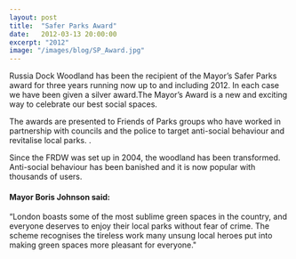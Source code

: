 ```yaml
---
layout: post
title:  "Safer Parks Award"
date:   2012-03-13 20:00:00
excerpt: "2012"
image: "/images/blog/SP_Award.jpg"
---
```


Russia Dock Woodland has been the recipient of the Mayor’s Safer Parks award for three years running now up to and including 2012. In each case we have been given a silver award.The Mayor’s Award is a new and exciting way to celebrate our best social spaces. 

The awards are presented to Friends of Parks groups who have worked in partnership with councils and the police to target anti-social behaviour and revitalise local parks. . 

Since the FRDW  was set up in 2004, the woodland has been transformed. Anti-social behaviour has been banished and it is now popular with thousands of users. 

#### Mayor Boris Johnson said:

<div class="box">
  <p>
    “London boasts some of the most sublime green spaces in the country, and everyone deserves to enjoy their local parks without fear of crime. The scheme recognises the tireless work many unsung local heroes put into making green spaces more pleasant for everyone." 
  </p>
</div> 


